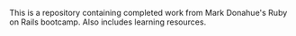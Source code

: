 This is a repository containing completed work from Mark Donahue's Ruby on Rails bootcamp.  Also includes learning resources. 
